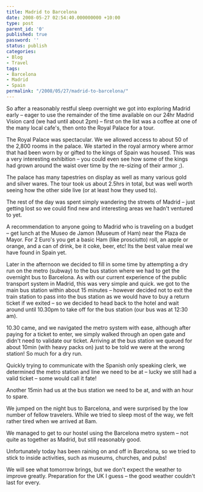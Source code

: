 ```yaml
---
title: Madrid to Barcelona
date: 2008-05-27 02:54:40.000000000 +10:00
type: post
parent_id: '0'
published: true
password: ''
status: publish
categories:
- Blog
- Travel
tags:
- Barcelona
- Madrid
- Spain
permalink: "/2008/05/27/madrid-to-barcelona/"
---
```

So after a reasonably restful sleep overnight we got into exploring Madrid early – eager to use the remainder of the time available on our 24hr Madrid Vision card (we had until about 2pm) – first on the list was a coffee at one of the many local cafe's, then onto the Royal Palace for a tour.

The Royal Palace was spectacular. We we allowed access to about 50 of the 2,800 rooms in the palace. We started in the royal armory where armor that had been worn by or gifted to the kings of Spain was housed. This was a very interesting exhibition – you could even see how some of the kings had grown around the waist over time by the re-sizing of their armor ;).

The palace has many tapestries on display as well as many various gold and silver wares. The tour took us about 2.5hrs in total, but was well worth seeing how the other side live (or at least how they used to).

The rest of the day was spent simply wandering the streets of Madrid – just getting lost so we could find new and interesting areas we hadn't ventured to yet.

A recommendation to anyone going to Madrid who is traveling on a budget – get lunch at the Museo de Jamon (Museum of Ham) near the Plaza de Mayor. For 2 Euro's you get a basic Ham (like prosciutto) roll, an apple or orange, and a can of drink, be it coke, beer, etc! Its the best value meal we have found in Spain yet.

Later in the afternoon we decided to fill in some time by attempting a dry run on the metro (subway) to the bus station where we had to get the overnight bus to Barcelona. As with our current experience of the public transport system in Madrid, this was very simple and quick. we got to the main bus station within about 15 minutes – however decided not to exit the train station to pass into the bus station as we would have to buy a return ticket if we exited – so we decided to head back to the hotel and wait around until 10.30pm to take off for the bus station (our bus was at 12:30 am).

10.30 came, and we navigated the metro system with ease, although after paying for a ticket to enter, we simply walked through an open gate and didn't need to validate our ticket. Arriving at the bus station we queued for about 10min (with heavy packs on) just to be told we were at the wrong station! So much for a dry run.

Quickly trying to communicate with the Spanish only speaking clerk, we determined the metro station and line we need to be at – lucky we still had a valid ticket – some would call it fate!

Another 15min had us at the bus station we need to be at, and with an hour to spare.

We jumped on the night bus to Barcelona, and were surprised by the low number of fellow travelers. While we tried to sleep most of the way, we felt rather tired when we arrived at 8am.

We managed to get to our hostel using the Barcelona metro system – not quite as together as Madrid, but still reasonably good.

Unfortunately today has been raining on and off in Barcelona, so we tried to stick to inside activities, such as museums, churches, and pubs!

We will see what tomorrow brings, but we don't expect the weather to improve greatly. Preparation for the UK I guess – the good weather couldn't last for every.

